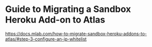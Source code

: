 # Guide to Migrating a Sandbox Heroku Add-on to Atlas

https://docs.mlab.com/how-to-migrate-sandbox-heroku-addons-to-atlas/#step-3-configure-an-ip-whitelist
